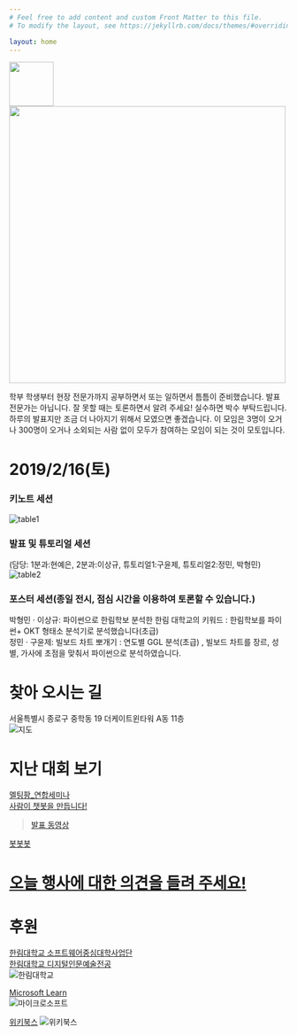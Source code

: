 ```yaml
---
# Feel free to add content and custom Front Matter to this file.
# To modify the layout, see https://jekyllrb.com/docs/themes/#overriding-theme-defaults

layout: home
---
```


                  

<img src="./pic/logo.png" width="80"><BR>
<img src="./pic/langcon.png" width="500"><BR>

학부 학생부터 현장 전문가까지 공부하면서 또는 일하면서 틈틈이 준비했습니다. 발표 전문가는 아닙니다. 잘 못할 때는 토론하면서 알려 주세요! 실수하면 박수 부탁드립니다. 하루의 발표지만 조금 더 나아지기 위해서 모였으면 좋겠습니다. 이 모임은 3명이 오거나 300명이 오거나 소외되는 사람 없이 모두가 참여하는 모임이 되는 것이 모토입니다. 
      

#  2019/2/16(토)                


### 키노트 세션                

![table1](./pic/key.png)          

### 발표 및 튜토리얼 세션 
(담당: 1분과:현예은,  2분과:이상규, 튜토리얼1:구윤제, 튜토리얼2:정민, 박형민)                               
![table2](./pic/m.png)        

### 포스터 세션(종일 전시, 점심 시간을 이용하여 토론할 수 있습니다.)                    
박형민 · 이상규: 파이썬으로 한림학보 분석한 한림 대학교의 키워드 : 한림학보를 파이썬+ OKT 형태소 분석기로 분석했습니다(초급)          
정민 · 구윤제: 빌보드 차트 뽀개기 : 연도별 GGL 분석(초급) , 빌보드 차트를 장르, 성별, 가사에 초점을 맞춰서 파이썬으로 분석하였습니다.                 
                     
          


# 찾아 오시는 길           
서울특별시 종로구 중학동 19 더케이트윈타워 A동 11층                            
![지도](./pic/msmap.png)

# 지난 대회 보기          
[멜팅팡_연합세미나](https://www.onoffmix.com/event/110570)                   
[사람이 챗봇을 만듭니다!](https://www.onoffmix.com/event/124842)            
 >[발표 동영상](https://www.youtube.com/playlist?list=PLqkITFr6P-oRQu0OJCIqHuff-ubbCkWlL)                   

[봇봇봇](https://www.onoffmix.com/event/89407) 

# [오늘 행사에 대한 의견을 들려 주세요!](http://aka.ms/devsurveyKR) 


# 후원               
[한림대학교 소프트웨어중심대학사업단](http://hlsw.hallym.ac.kr)                            
[한림대학교 디지털인문예술전공](https://sites.google.com/view/dah-hallym)            
![한림대학교](./pic/hl.png)         

[Microsoft Learn](https://docs.microsoft.com/ko-kr/learn)         
![마이크로소프트](./pic/mslearn.jpeg) 


[위키북스](http://wikibook.co.kr/)
![위키북스](./pic/wiki.png)

